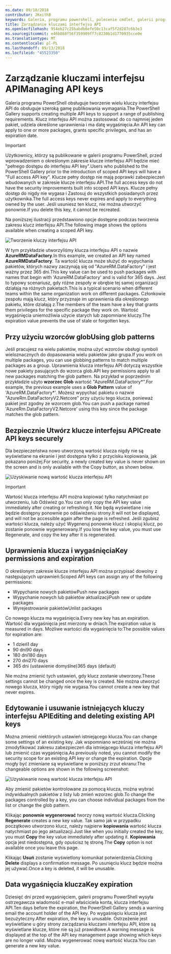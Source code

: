 ```yaml
---
ms.date: 09/10/2018
contributor: JKeithB
keywords: Galeria, programu powershell, polecenie cmdlet, galerii programu PowerShell
title: Zarządzanie kluczami interfejsu API
ms.openlocfilehash: 954eb27c25babdb8efe50c13caf5f2d287c6b3e3
ms.sourcegitcommit: e46b868f56f359909ff7c8230b1d1770935cce0e
ms.translationtype: MT
ms.contentlocale: pl-PL
ms.lasthandoff: 09/13/2018
ms.locfileid: "45523350"
---
```

# <a name="managing-api-keys"></a><span data-ttu-id="845df-103">Zarządzanie kluczami interfejsu API</span><span class="sxs-lookup"><span data-stu-id="845df-103">Managing API keys</span></span>

<span data-ttu-id="845df-104">Galeria programu PowerShell obsługuje tworzenie wielu kluczy interfejsu API do obsługuje szeroką gamę publikowania wymagania.</span><span class="sxs-lookup"><span data-stu-id="845df-104">The PowerShell Gallery supports creating multiple API keys to support a range of publishing requirements.</span></span> <span data-ttu-id="845df-105">Klucz interfejsu API można zastosować do co najmniej jeden pakiet, udziela określone uprawnienia i ma datę wygaśnięcia.</span><span class="sxs-lookup"><span data-stu-id="845df-105">An API key can apply to one or more packages, grants specific privileges, and has an expiration date.</span></span>

> [!IMPORTANT]
> <span data-ttu-id="845df-106">Użytkownicy, którzy są publikowane w galerii programu PowerShell, przed wprowadzeniem o określonym zakresie klucze interfejsu API będzie mieć "pełnego dostępu do interfejsu API key".</span><span class="sxs-lookup"><span data-stu-id="845df-106">Users who published to the PowerShell Gallery prior to the introduction of scoped API keys will have a "Full access API key".</span></span> <span data-ttu-id="845df-107">Klucze pełny dostęp nie mają poprawki zabezpieczeń wbudowanych w zakresie klucze interfejsu API.</span><span class="sxs-lookup"><span data-stu-id="845df-107">The full access keys do not have the security improvements built into scoped API keys.</span></span> <span data-ttu-id="845df-108">Klucze pełny dostęp do nigdy nie wygasa i Zastosuj do wszystkich posiadanych przez użytkownika.</span><span class="sxs-lookup"><span data-stu-id="845df-108">The full access keys never expires and apply to everything owned by the user.</span></span> <span data-ttu-id="845df-109">Jeśli usuniesz ten klucz, nie można utworzyć ponownie.</span><span class="sxs-lookup"><span data-stu-id="845df-109">If you delete this key, it cannot be recreated.</span></span>

<span data-ttu-id="845df-110">Na poniższej ilustracji przedstawiono opcje dostępne podczas tworzenia zakresu klucz interfejsu API.</span><span class="sxs-lookup"><span data-stu-id="845df-110">The following image shows the options available when creating a scoped API key.</span></span>

![Tworzenie kluczy interfejsu API](../../Images/PSGallery_KeyScoped.png)

<span data-ttu-id="845df-112">W tym przykładzie utworzyliśmy klucza interfejsu API o nazwie **AzureRMDataFactory**.</span><span class="sxs-lookup"><span data-stu-id="845df-112">In this example, we created an API key named **AzureRMDataFactory**.</span></span> <span data-ttu-id="845df-113">Ta wartość klucza może służyć do wypychania pakietów, których nazwy zaczynają się od "AzureRM.DataFactory" i jest ważny przez 365 dni.</span><span class="sxs-lookup"><span data-stu-id="845df-113">This key value can be used to push packages with names that begin with 'AzureRM.DataFactory' and is valid for 365 days.</span></span> <span data-ttu-id="845df-114">Jest to typowy scenariusz, gdy różne zespoły w obrębie tej samej organizacji działają na różnych pakietach.</span><span class="sxs-lookup"><span data-stu-id="845df-114">This is a typical scenario when different teams within the same organization work on different packages.</span></span> <span data-ttu-id="845df-115">Członkowie zespołu mają klucz, który przyznaje im uprawnienia dla określonego pakietu, które działają z.</span><span class="sxs-lookup"><span data-stu-id="845df-115">The members of the team have a key that grants them privileges for the specific package they work on.</span></span>
<span data-ttu-id="845df-116">Wartość wygaśnięcia uniemożliwia użycie starych lub zapomniane kluczy.</span><span class="sxs-lookup"><span data-stu-id="845df-116">The expiration value prevents the use of stale or forgotten keys.</span></span>

## <a name="using-glob-patterns"></a><span data-ttu-id="845df-117">Przy użyciu wzorców glob</span><span class="sxs-lookup"><span data-stu-id="845df-117">Using glob patterns</span></span>

<span data-ttu-id="845df-118">Jeśli pracujesz na wielu pakietów, można użyć wzorców obsługi symboli wieloznacznych do dopasowania wielu pakietów jako grupa.</span><span class="sxs-lookup"><span data-stu-id="845df-118">If you work on multiple packages, you can use globbing patterns to match multiple packages as a group.</span></span> <span data-ttu-id="845df-119">Uprawnienia klucza interfejsu API dotyczą wszystkie nowe pakiety pasujących do wzorca glob.</span><span class="sxs-lookup"><span data-stu-id="845df-119">API key permissions apply to all new packages matching the glob pattern.</span></span> <span data-ttu-id="845df-120">Na przykład w poprzednim przykładzie użyto **wzorzec Glob** wartość "AzureRM.DataFactory\*".</span><span class="sxs-lookup"><span data-stu-id="845df-120">For example, the previous example uses a **Glob Pattern** value of 'AzureRM.DataFactory\*'.</span></span> <span data-ttu-id="845df-121">Możesz wypychać pakietu o nazwie "AzureRm.DataFactoryV2.Netcore" przy użyciu tego klucza, ponieważ pakiet jest zgodny ze wzorcem glob.</span><span class="sxs-lookup"><span data-stu-id="845df-121">You can push a package named 'AzureRm.DataFactoryV2.Netcore' using this key since the package matches the glob pattern.</span></span>

## <a name="create-api-keys-securely"></a><span data-ttu-id="845df-122">Bezpiecznie Utwórz klucze interfejsu API</span><span class="sxs-lookup"><span data-stu-id="845df-122">Create API keys securely</span></span>

<span data-ttu-id="845df-123">Dla bezpieczeństwa nowo utworzoną wartość klucza nigdy nie są wyświetlane na ekranie i jest dostępna tylko z przycisku kopiowania, jak pokazano poniżej.</span><span class="sxs-lookup"><span data-stu-id="845df-123">For security, a newly created key value is never shown on the screen and is only available with the Copy button, as shown below.</span></span>

![Uzyskiwanie nową wartość klucza interfejsu API](../../Images/PSGallery_CopyCreatedKey.png)

> [!IMPORTANT]
> <span data-ttu-id="845df-125">Wartość klucza interfejsu API można kopiować tylko natychmiast po utworzeniu, lub Odśwież go.</span><span class="sxs-lookup"><span data-stu-id="845df-125">You can only copy the API key value immediately after creating or refreshing it.</span></span> <span data-ttu-id="845df-126">Nie będą wyświetlane i nie będzie dostępny ponownie po odświeżeniu strony.</span><span class="sxs-lookup"><span data-stu-id="845df-126">It will not be displayed, and will not be accessible again after the page is refreshed.</span></span> <span data-ttu-id="845df-127">Jeśli zgubisz wartości klucza, należy użyć Wygeneruj ponownie klucz i skopiuj klucz, po zostanie ponownie wygenerowany.</span><span class="sxs-lookup"><span data-stu-id="845df-127">If you lose the key value, you must use Regenerate, and copy the key after it is regenerated.</span></span>

## <a name="key-permissions-and-expiration"></a><span data-ttu-id="845df-128">Uprawnienia klucza i wygaśnięcia</span><span class="sxs-lookup"><span data-stu-id="845df-128">Key permissions and expiration</span></span>

<span data-ttu-id="845df-129">O określonym zakresie klucze interfejsu API można przypisać dowolny z następujących uprawnień:</span><span class="sxs-lookup"><span data-stu-id="845df-129">Scoped API keys can assign any of the following permissions:</span></span>

- <span data-ttu-id="845df-130">Wypychanie nowych pakietów</span><span class="sxs-lookup"><span data-stu-id="845df-130">Push new packages</span></span>
- <span data-ttu-id="845df-131">Wypychanie nowych lub pakietów aktualizacji</span><span class="sxs-lookup"><span data-stu-id="845df-131">Push new or update packages</span></span>
- <span data-ttu-id="845df-132">Wyrejestrowanie pakietów</span><span class="sxs-lookup"><span data-stu-id="845df-132">Unlist packages</span></span>

<span data-ttu-id="845df-133">Co nowego klucza ma wygaśnięcia.</span><span class="sxs-lookup"><span data-stu-id="845df-133">Every new key has an expiration.</span></span> <span data-ttu-id="845df-134">Wartość dla wygaśnięcia jest mierzony w dniach.</span><span class="sxs-lookup"><span data-stu-id="845df-134">The expiration value is measured in days.</span></span> <span data-ttu-id="845df-135">Możliwe wartości dla wygaśnięcia to:</span><span class="sxs-lookup"><span data-stu-id="845df-135">The possible values for expiration are:</span></span>

- <span data-ttu-id="845df-136">1 dzień</span><span class="sxs-lookup"><span data-stu-id="845df-136">1 day</span></span>
- <span data-ttu-id="845df-137">90 dni</span><span class="sxs-lookup"><span data-stu-id="845df-137">90 days</span></span>
- <span data-ttu-id="845df-138">180 dni</span><span class="sxs-lookup"><span data-stu-id="845df-138">180 days</span></span>
- <span data-ttu-id="845df-139">270 dni</span><span class="sxs-lookup"><span data-stu-id="845df-139">270 days</span></span>
- <span data-ttu-id="845df-140">365 dni (ustawienie domyślne)</span><span class="sxs-lookup"><span data-stu-id="845df-140">365 days (default)</span></span>

<span data-ttu-id="845df-141">Nie można zmienić tych ustawień, gdy klucz zostanie utworzony.</span><span class="sxs-lookup"><span data-stu-id="845df-141">These settings cannot be changed once the key is created.</span></span> <span data-ttu-id="845df-142">Nie można utworzyć nowego klucza, który nigdy nie wygasa.</span><span class="sxs-lookup"><span data-stu-id="845df-142">You cannot create a new key that never expires.</span></span>

## <a name="editing-and-deleting-existing-api-keys"></a><span data-ttu-id="845df-143">Edytowanie i usuwanie istniejących kluczy interfejsu API</span><span class="sxs-lookup"><span data-stu-id="845df-143">Editing and deleting existing API keys</span></span>

<span data-ttu-id="845df-144">Można zmienić niektórych ustawień istniejącego klucza.</span><span class="sxs-lookup"><span data-stu-id="845df-144">You can change some settings of an existing key.</span></span> <span data-ttu-id="845df-145">Jak wspomniano wcześniej nie można zmodyfikować zakresu zabezpieczeń dla istniejącego klucza interfejsu API lub zmienić czas wygaśnięcia.</span><span class="sxs-lookup"><span data-stu-id="845df-145">As previously noted, you cannot modify the security scope for an existing API key or change the expiration.</span></span> <span data-ttu-id="845df-146">Opcje mogły być zmieniane są wyświetlane w poniższy zrzut ekranu:</span><span class="sxs-lookup"><span data-stu-id="845df-146">The changeable options are shown in the following screenshot:</span></span>

![Uzyskiwanie nową wartość klucza interfejsu API](../../Images/PSGallery_EditAPIKey.png)

<span data-ttu-id="845df-148">Aby zmienić pakietów kontrolowane za pomocą klucza, można wybrać indywidualnych pakietów z listy lub zmień wzorzec glob.</span><span class="sxs-lookup"><span data-stu-id="845df-148">To change the packages controlled by a key, you can choose individual packages from the list or change the glob pattern.</span></span>

<span data-ttu-id="845df-149">Klikając **ponownie wygenerować** tworzy nową wartość klucza.</span><span class="sxs-lookup"><span data-stu-id="845df-149">Clicking **Regenerate** creates a new key value.</span></span> <span data-ttu-id="845df-150">Tak samo jak w przypadku początkowo utworzono klucz, należy najpierw **kopiowania** wartość klucza natychmiast po jego aktualizacji.</span><span class="sxs-lookup"><span data-stu-id="845df-150">Just like when you initially created the key, you must **Copy** the key value immediately after updating it.</span></span> <span data-ttu-id="845df-151">**Kopiowania** opcja jest niedostępna, gdy opuścisz tę stronę.</span><span class="sxs-lookup"><span data-stu-id="845df-151">The **Copy** option is not available once you leave this page.</span></span>

<span data-ttu-id="845df-152">Klikając **Usuń** zostanie wyświetlony komunikat potwierdzenia.</span><span class="sxs-lookup"><span data-stu-id="845df-152">Clicking **Delete** displays a confirmation message.</span></span> <span data-ttu-id="845df-153">Po usunięciu klucz będzie można jej używać.</span><span class="sxs-lookup"><span data-stu-id="845df-153">Once a key is deleted, it will be unusable.</span></span>

## <a name="key-expiration"></a><span data-ttu-id="845df-154">Data wygaśnięcia klucza</span><span class="sxs-lookup"><span data-stu-id="845df-154">Key expiration</span></span>

<span data-ttu-id="845df-155">Dziesięć dni przed wygaśnięciem, galerii programu PowerShell wysyła ostrzegawcza wiadomość e-mail właściciela konta, klucza interfejsu API.</span><span class="sxs-lookup"><span data-stu-id="845df-155">Ten days before the expiration, the PowerShell Gallery sends a warning email the account holder of the API key.</span></span> <span data-ttu-id="845df-156">Po wygaśnięciu klucza jest bezużyteczny.</span><span class="sxs-lookup"><span data-stu-id="845df-156">After expiration, the key is unusable.</span></span> <span data-ttu-id="845df-157">Ostrzeżenie jest wyświetlane u góry strony zarządzania kluczami interfejsu API, które są wyświetlane klucze, które nie są już prawidłowe.</span><span class="sxs-lookup"><span data-stu-id="845df-157">A warning message is displayed at the top of the API key management page showing which keys are no longer valid.</span></span> <span data-ttu-id="845df-158">Można wygenerować nową wartość klucza.</span><span class="sxs-lookup"><span data-stu-id="845df-158">You can generate a new key value.</span></span>
